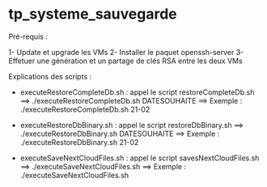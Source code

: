 # tp_systeme_sauvegarde

Pré-requis :

1- Update et upgrade les VMs
2- Installer le paquet openssh-server
3- Effetuer une génération et un partage de clés RSA entre les deux VMs



Explications des scripts :

* executeRestoreCompleteDb.sh : appel le script restoreCompleteDb.sh
  ==> ./executeRestoreCompleteDb.sh DATESOUHAITE
  ==> Exemple : ./executeRestoreCompleteDb.sh 21-02
  
* executeRestoreDbBinary.sh : appel le script restoreDbBinary.sh
  ==> ./executeRestoreDbBinary.sh DATESOUHAITE
  ==> Exemple : ./executeRestoreDbBinary.sh 21-02
  
* executeSaveNextCloudFiles.sh : appel le script savesNextCloudFiles.sh
  ==> ./executeSaveNextCloudFiles.sh
  ==> Exemple : ./executeSaveNextCloudFiles.sh
  
